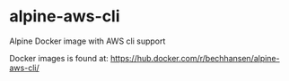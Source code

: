 # alpine-aws-cli
Alpine Docker image with AWS cli support

Docker images is found at:
https://hub.docker.com/r/bechhansen/alpine-aws-cli/

